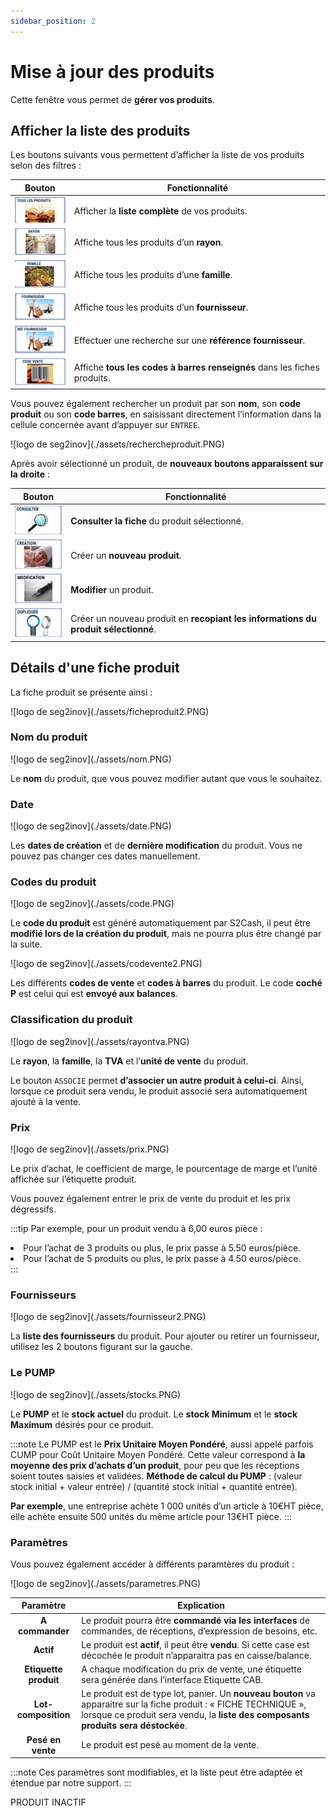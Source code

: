 ```yaml
---
sidebar_position: 2
---
```


# Mise à jour des produits 

Cette fenêtre vous permet de **gérer vos produits**. 

## Afficher la liste des produits

Les boutons suivants vous permettent d’afficher la liste de vos produits selon des filtres :

|Bouton |Fonctionnalité |
|:--:|---------------|
| ![illustration aspect test](./assets/touslesproduits.PNG) | Afficher la **liste complète** de vos produits. |
| ![illustration aspect test](./assets/rayon.PNG) | Affiche tous les produits d’un **rayon**. |
| ![illustration aspect test](./assets/famille.PNG) | Affiche tous les produits d’une **famille**. |
| ![illustration aspect test](./assets/fournisseur.PNG) | Affiche tous les produits d’un **fournisseur**. |
| ![illustration aspect test](./assets/reffournisseur.PNG) | Effectuer une recherche sur une **référence fournisseur**. |
| ![illustration aspect test](./assets/codevente.PNG) | Affiche **tous les codes à barres renseignés** dans les fiches produits. |

Vous pouvez également rechercher un produit par son **nom**, son **code produit** ou son **code barres**, en saisissant directement l’information dans la cellule concernée avant d’appuyer sur ```ENTREE```.

<div className="contenaireImg">
    ![logo de seg2inov](./assets/rechercheproduit.PNG)
    </div>

Après avoir sélectionné un produit, de **nouveaux boutons apparaissent sur la droite** :

|Bouton |Fonctionnalité |
|:--:|---------------|
| ![illustration aspect test](./assets/consulter.PNG) | **Consulter la fiche** du produit sélectionné. |
| ![illustration aspect test](./assets/creation.PNG) | Créer un **nouveau produit**. |
| ![illustration aspect test](./assets/modification2.PNG) | **Modifier** un produit. |
| ![illustration aspect test](./assets/dupliquer.PNG) | Créer un nouveau produit en **recopiant les informations du produit sélectionné**. |

## Détails d'une fiche produit

La fiche produit se présente ainsi : 

<div className="contenaireImg">
    ![logo de seg2inov](./assets/ficheproduit2.PNG)
    </div>

### Nom du produit

<div className="contenaireImg">
    ![logo de seg2inov](./assets/nom.PNG)
    </div>

Le **nom** du produit, que vous pouvez modifier autant que vous le souhaitez. 

### Date 

<div className="contenaireImg">
    ![logo de seg2inov](./assets/date.PNG)
    </div>

Les **dates de création** et de **dernière modification** du produit. Vous ne pouvez pas changer ces dates manuellement.  

### Codes du produit

<div className="contenaireImg">
    ![logo de seg2inov](./assets/code.PNG)
    </div>

Le **code du produit** est généré automatiquement par S2Cash, il peut être **modifié lors de la création du produit**, mais ne pourra plus être changé par la suite.

<div className="contenaireImg">
    ![logo de seg2inov](./assets/codevente2.PNG)
    </div>

Les différents **codes de vente** et **codes à barres** du produit. Le code **coché P** est celui qui est **envoyé aux balances**. 

### Classification du produit

<div className="contenaireImg">
    ![logo de seg2inov](./assets/rayontva.PNG)
    </div>

Le **rayon**, la **famille**, la **TVA** et l’**unité de vente** du produit. 

Le bouton ```ASSOCIE``` permet **d’associer un autre produit à celui-ci**. Ainsi, lorsque ce produit sera vendu, le produit associé sera automatiquement ajouté à la vente.

### Prix

<div className="contenaireImg">
    ![logo de seg2inov](./assets/prix.PNG)
    </div>

Le prix d’achat, le coefficient de marge, le pourcentage de marge et l’unité affichée sur l’étiquette produit. 

Vous pouvez également entrer le prix de vente du produit et les prix dégressifs.

:::tip
Par exemple, pour un produit vendu à 6,00 euros pièce : 
<li> Pour l’achat de 3 produits ou plus, le prix passe à 5.50 euros/pièce. </li>
<li> Pour l’achat de 5 produits ou plus, le prix passe à 4.50 euros/pièce.</li>
:::

### Fournisseurs 

<div className="contenaireImg">
    ![logo de seg2inov](./assets/fournisseur2.PNG)
    </div>

La **liste des fournisseurs** du produit. Pour ajouter ou retirer un fournisseur, utilisez les 2 boutons figurant sur la gauche. 

### Le PUMP

<div className="contenaireImg">
    ![logo de seg2inov](./assets/stocks.PNG)
    </div>

Le **PUMP** et le **stock actuel** du produit. Le **stock Minimum** et le **stock Maximum** désirés pour ce produit.

:::note
Le PUMP est le **Prix Unitaire Moyen Pondéré**, aussi appelé parfois CUMP pour Coût Unitaire Moyen Pondéré. Cette valeur correspond à **la moyenne des prix d’achats d’un produit**, pour peu que les réceptions soient toutes saisies et validées. **Méthode de calcul du PUMP** : (valeur stock initial + valeur entrée) / (quantité stock initial + quantité entrée). 

**Par exemple**, une entreprise achète 1 000 unités d’un article à 10€HT pièce, elle achète ensuite 500 unités du même article pour 13€HT pièce. 
:::



### Paramètres 

Vous pouvez également accéder à différents paramtères du produit : 

<div className="contenaireImg">
    ![logo de seg2inov](./assets/parametres.PNG)
    </div>

|Paramètre |Explication |
|:--:|---------------|
| **A commander** | Le produit pourra être **commandé via les interfaces** de commandes, de réceptions, d’expression de besoins, etc. |
| **Actif** | Le produit est **actif**, il peut être **vendu**. Si cette case est décochée le produit n’apparaitra pas en caisse/balance. |
| **Etiquette produit** | A chaque modification du prix de vente, une étiquette sera générée dans l’interface Etiquette CAB. |
| **Lot-composition** | Le produit est de type lot, panier. Un **nouveau bouton** va apparaitre sur la fiche produit : « FICHE TECHNIQUE », lorsque ce produit sera vendu, la **liste des composants produits sera déstockée**. |
| **Pesé en vente** | Le produit est pesé au moment de la vente. |

:::note
Ces paramètres sont modifiables, et la liste peut être adaptée et étendue par notre support. 
:::


PRODUIT INACTIF